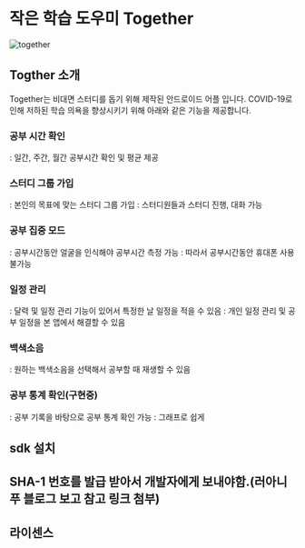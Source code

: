 # 작은 학습 도우미 Together
![together](https://user-images.githubusercontent.com/45118999/118665070-f85f5080-b82c-11eb-8e75-dfe05ed5df80.jpg)

## Togther 소개
Together는 비대면 스터디를 돕기 위해 제작된 안드로이드 어플 입니다.
COVID-19로 인해 저하된 학습 의욕을 향상시키기 위해 아래와 같은 기능을 제공합니다.

### 공부 시간 확인
: 일간, 주간, 월간 공부시간 확인 및 평균 제공
### 스터디 그룹 가입
: 본인의 목표에 맞는 스터디 그룹 가입
: 스터디원들과 스터디 진행, 대화 가능
### 공부 집중 모드
: 공부시간동안 얼굴을 인식해야 공부시간 측정 가능 
: 따라서 공부시간동안 휴대폰 사용 불가능
### 일정 관리
: 달력 및 일정 관리 기능이 있어서 특정한 날 일정을 적을 수 있음
: 개인 일정 관리 및 공부 일정을 본 앱에서 해결할 수 있음
### 백색소음
: 원하는 백색소음을 선택해서 공부할 때 재생할 수 있음
### 공부 통계 확인(구현중)
: 공부 기록을 바탕으로 공부 통계 확인 가능
: 그래프로 쉽게 

## sdk 설치

## SHA-1 번호를 발급 받아서 개발자에게 보내야함.(러아니푸 블로그 보고 참고 링크 첨부)
## 라이센스
